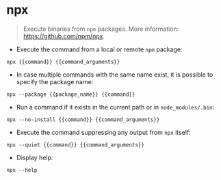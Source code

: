 # npx

> Execute binaries from `npm` packages.
> More information: <https://github.com/npm/npx>.

- Execute the command from a local or remote `npm` package:

`npx {{command}} {{command_arguments}}`

- In case multiple commands with the same name exist, it is possible to specify the package name:

`npx --package {{package_name}} {{command}}`

- Run a command if it exists in the current path or in `node_modules/.bin`:

`npx --no-install {{command}} {{command_arguments}}`

- Execute the command suppressing any output from `npx` itself:

`npx --quiet {{command}} {{command_arguments}}`

- Display help:

`npx --help`
